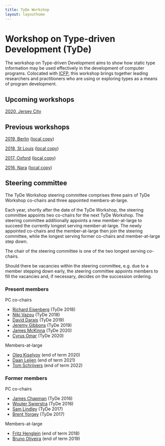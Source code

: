 ```yaml
---
title: TyDe Workshop
layout: layouthome
---
```


# Workshop on Type-driven Development (TyDe)

The workshop on Type-driven Development aims to show how static type
information may be used effectively in the development of computer
programs. Colocated with [ICFP](http://icfpconference.org/), this
workshop brings together leading researchers and practitioners who
are using or exploring types as a means of program development.

## Upcoming workshops

[2020, Jersey City](https://icfp20.sigplan.org/home/tyde-2020)

## Previous workshops

[2019, Berlin](https://icfp19.sigplan.org/home/tyde-2019) ([local copy](2019))

[2018, St Louis](https://icfp18.sigplan.org/track/tyde-2018) ([local copy](2018))

[2017, Oxford](https://icfp17.sigplan.org/track/tyde-2017-papers) ([local copy](2017))

[2016, Nara](https://icfp16.sigplan.org/track/tyde-2016-papers) ([local copy](2016))

## Steering committee

The TyDe Workshop steering committee comprises three pairs of TyDe Workshop co-chairs and three appointed members-at-large.

Each year, shortly after the date of the TyDe Workshop, the steering committee appoints two co-chairs for the next TyDe Workshop. The steering committee additionally appoints a new member-at-large to succeed the currently longest serving member-at-large. The newly appointed co-chairs and the member-at-large then join the steering committee, while the longest serving former co-chairs and member-at-large step down.

The chair of the steering committee is one of the two longest serving co-chairs.

Should there be vacancies within the steering committee, e.g. due to a member stepping down early, the steering committee appoints members to fill the vacancies and, if necessary, decides on the succession ordering.

### Present members

PC co-chairs

 * [Richard Eisenberg](https://richarde.dev/) (TyDe 2018)
 * [Niki Vazou](https://nikivazou.github.io/) (TyDe 2018)
 * [David Darais](http://david.darais.com/) (TyDe 2019)
 * [Jeremy Gibbons](http://www.cs.ox.ac.uk/people/jeremy.gibbons/) (TyDe 2019)
 * [James McKinna](http://homepages.inf.ed.ac.uk/jmckinna/) (TyDe 2020)
 * [Cyrus Omar](http://web.eecs.umich.edu/~comar/) (TyDe 2020)

Members-at-large

 * [Oleg Kiselyov](http://okmij.org/ftp/) (end of term 2020)
 * [Daan Leijen](https://www.microsoft.com/en-us/research/people/daan/) (end of term 2021)
 * [Tom Schrijvers](https://people.cs.kuleuven.be/~tom.schrijvers/) (end of term 2022)

### Former members

PC co-chairs

 * [James Chapman](http://cs.ioc.ee/~james/) (TyDe 2016)
 * [Wouter Swierstra](http://www.staff.science.uu.nl/~swier004/) (TyDe 2016)
 * [Sam Lindley](http://homepages.inf.ed.ac.uk/slindley/) (TyDe 2017)
 * [Brent Yorgey](http://ozark.hendrix.edu/~yorgey/) (TyDe 2017)
 
Members-at-large

 * [Fritz Henglein](http://hjemmesider.diku.dk/~henglein/) (end of term 2018)
 * [Bruno Oliveira](https://i.cs.hku.hk/~bruno/) (end of term 2019)

